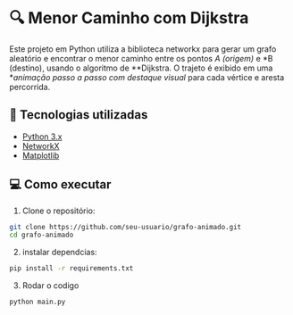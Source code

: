 # 🔍 Menor Caminho com Dijkstra

Este projeto em Python utiliza a biblioteca networkx para gerar um grafo aleatório e encontrar o menor caminho entre os pontos *A (origem)* e *B (destino), usando o algoritmo de **Dijkstra. O trajeto é exibido em uma **animação passo a passo com destaque visual* para cada vértice e aresta percorrida.

## 🧪 Tecnologias utilizadas

- [Python 3.x](https://www.python.org)
- [NetworkX](https://networkx.org/)
- [Matplotlib](https://matplotlib.org/)

## 💻 Como executar

1. Clone o repositório:

```bash
git clone https://github.com/seu-usuario/grafo-animado.git
cd grafo-animado
```
2. instalar dependcias:

```bash
pip install -r requirements.txt
```
3. Rodar o codigo

```bash
python main.py
```




